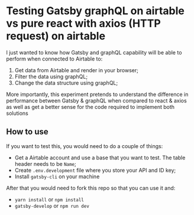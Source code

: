 # Testing Gatsby graphQL on airtable vs pure react with axios (HTTP request) on airtable

I just wanted to know how Gatsby and graphQL capability will be able to perform when connected to Airtable to:

1. Get data from Airtable and render in your browser;
2. Filter the data using graphQL;
3. Change the data structure using graphQL;

More importantly, this experiment pretends to understand the difference in performance between Gatsby & graphQL when compared to react & axios as well as get a better sense for the code required to implement both solutions

## How to use

If you want to test this, you would need to do a couple of things: 
- Get a Airtable account and use a base that you want to test. The table header needs to be `Name`; 
- Create `.env.development` file where you store your API and ID key;
- Install `gatsby-cli` on your machine

After that you would need to fork this repo so that you can use it and: 
- `yarn install` or `npm install`
- `gatsby-develop` or `npm run dev`


